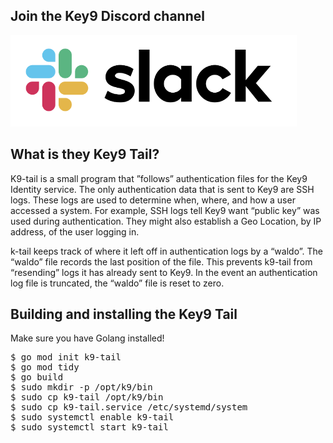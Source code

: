 
Join the Key9 Discord channel
-----------------------------

[![Discord](./images/slack.png)](https://key9identity.slack.com/)


What is they Key9 Tail?
------------------------

K9-tail is a small program that ”follows” authentication files for the Key9 Identity service.   The only authentication data that is sent to Key9 are SSH logs.   These logs are used to determine when, where, and how a user accessed a system.   For example,  SSH logs tell Key9 want “public key” was used during authentication.  They might also establish a Geo Location, by IP address, of the user logging in.  

k-tail keeps track of where it left off in authentication logs by a “waldo”.  The “waldo” file records the last position of the file.   This prevents k9-tail from “resending” logs it has already sent to Key9.  In the event an authentication log file is truncated,  the “waldo” file is reset to zero. 

Building and installing the Key9 Tail
-------------------------------------

Make sure you have Golang installed! 

<pre>
$ go mod init k9-tail
$ go mod tidy
$ go build
$ sudo mkdir -p /opt/k9/bin
$ sudo cp k9-tail /opt/k9/bin
$ sudo cp k9-tail.service /etc/systemd/system
$ sudo systemctl enable k9-tail
$ sudo systemctl start k9-tail
</pre>


